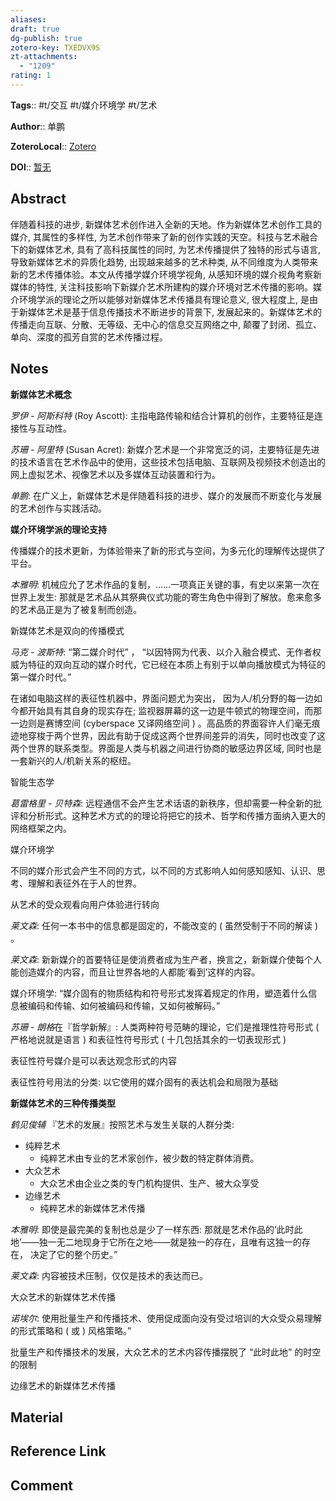```yaml
---
aliases: 
draft: true
dg-publish: true
zotero-key: TXEDVX9S
zt-attachments:
  - "1209"
rating: 1
---
```


**Tags**:: #t/交互 #t/媒介环境学 #t/艺术 

**Author**:: 单鹏

**ZoteroLocal**:: [Zotero](zotero://select/library/items/TXEDVX9S)

**DOI**:: [暂无](https://kns.cnki.net/kcms2/article/abstract?v=62vjN2oCPVbl9lqVy0p5AUiBvWpDXnzXwyRLnAHPgXs9KCE2atklDPNIaBmF3szwAvkPhdg3GdMxodsOVabBmYmjIkbj1gjhNsAZxApmFm1BT5bKtG1jnlwFYkO6A1JBeI7JkkkPhDWNsKDwPCWdtEy77CAsdSIWYi7zQgv8XyvVTg1rW2BXOv8EZNULwZVJPdLOuxN-AbMi53vza17cJAwi8NqaksgKHZzwymnkatI=&uniplatform=NZKPT&language=CHS)

## Abstract

伴随着科技的进步, 新媒体艺术创作进入全新的天地。作为新媒体艺术创作工具的媒介, 其属性的多样性, 为艺术创作带来了新的创作实践的天空。科技与艺术融合下的新媒体艺术, 具有了高科技属性的同时, 为艺术传播提供了独特的形式与语言, 导致新媒体艺术的异质化趋势, 出现越来越多的艺术种类, 从不同维度为人类带来新的艺术传播体验。本文从传播学媒介环境学视角, 从感知环境的媒介视角考察新媒体的特性, 关注科技影响下新媒介艺术所建构的媒介环境对艺术传播的影响。媒介环境学派的理论之所以能够对新媒体艺术传播具有理论意义, 很大程度上, 是由于新媒体艺术是基于信息传播技术不断进步的背景下, 发展起来的。新媒体艺术的传播走向互联、分散、无等级、无中心的信息交互网络之中, 颠覆了封闭、孤立、单向、深度的孤芳自赏的艺术传播过程。

## Notes

**新媒体艺术概念**

*罗伊 - 阿斯科特* (Roy Ascott): 主指电路传输和结合计算机的创作，主要特征是连接性与互动性。

*苏珊 - 阿里特* (Susan Acret): 新媒介艺术是一个非常宽泛的词，主要特征是先进的技术语言在艺术作品中的使用，这些技术包括电脑、互联网及视频技术创造出的网上虚拟艺术、视像艺术以及多媒体互动装置和行为。

*单鹏*: 在广义上，新媒体艺术是伴随着科技的进步、媒介的发展而不断变化与发展的艺术创作与实践活动。

**媒介环境学派的理论支持**

传播媒介的技术更新，为体验带来了新的形式与空间，为多元化的理解传达提供了平台。

*本雅明*: 机械应允了艺术作品的复制，……一项真正关键的事，有史以来第一次在世界上发生: 那就是艺术品从其祭典仪式功能的寄生角色中得到了解放。愈来愈多的艺术品正是为了被复制而创造。

新媒体艺术是双向的传播模式

*马克 - 波斯特*: “第二媒介时代” ， “以因特网为代表、以介入融合模式、无作者权威为特征的双向互动的媒介时代，它已经在本质上有别于以单向播放模式为特征的第一媒介时代。”

在诸如电脑这样的表征性机器中，界面问题尤为突出， 因为人/机分野的每一边如今都开始具有其自身的现实存在; 监视器屏幕的这一边是牛顿式的物理空间，而那一边则是赛博空间 (cyberspace 又译网络空间 ) 。高品质的界面容许人们毫无痕迹地穿梭于两个世界，因此有助于促成这两个世界间差异的消失，同时也改变了这两个世界的联系类型。界面是人类与机器之间进行协商的敏感边界区域, 同时也是一套新兴的人/机新关系的枢纽。

智能生态学

*葛雷格里 - 贝特森*: 远程通信不会产生艺术话语的新秩序，但却需要一种全新的批评和分析形式。这种艺术方式的的理论将把它的技术、哲学和传播方面纳入更大的网络框架之内。

媒介环境学

不同的媒介形式会产生不同的方式，以不同的方式影响人如何感知感知、认识、思考、理解和表征外在于人的世界。

从艺术的受众观看向用户体验进行转向

*莱文森*: 任何一本书中的信息都是固定的，不能改变的 ( 虽然受制于不同的解读 ) 。

*莱文森*: 新新媒介的首要特征是使消费者成为生产者，换言之，新新媒介使每个人能创造媒介的内容，而且让世界各地的人都能‘看到’这样的内容。

媒介环境学: “媒介固有的物质结构和符号形式发挥着规定的作用，塑造着什么信息被编码和传输、如何被编码和传输，又如何被解码。”

*苏珊 - 朗格*在『哲学新解』: 人类两种符号范畴的理论，它们是推理性符号形式 ( 严格地说就是语言 ) 和表征性符号形式 ( 十几包括其余的一切表现形式 ) 

表征性符号媒介是可以表达观念形式的内容

表征性符号用法的分类: 以它使用的媒介固有的表达机会和局限为基础

**新媒体艺术的三种传播类型**

*鹤见俊辅* 『艺术的发展』按照艺术与发生关联的人群分类:

- 纯粹艺术
	- 纯粹艺术由专业的艺术家创作，被少数的特定群体消费。
- 大众艺术
	- 大众艺术由企业之类的专门机构提供、生产、被大众享受
- 边缘艺术
	- 纯粹艺术的新媒体艺术传播

*本雅明*: 即使是最完美的复制也总是少了一样东西: 那就是艺术作品的‘此时此地’——独一无二地现身于它所在之地——就是独一的存在，且唯有这独一的存在， 决定了它的整个历史。”

*莱文森*: 内容被技术压制，仅仅是技术的表达而已。

大众艺术的新媒体艺术传播

*诺埃尔*: 使用批量生产和传播技术、使用促成面向没有受过培训的大众受众易理解的形式策略和 ( 或 ) 风格策略。”

批量生产和传播技术的发展，大众艺术的艺术内容传播摆脱了 “此时此地” 的时空的限制

边缘艺术的新媒体艺术传播

## Material

## Reference Link

## Comment
